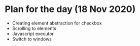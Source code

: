 # Plan for the day  (18 Nov 2020)

   * Creating element abstraction for checkbox 
   * Scrolling to elements 
   * Javascript executor 
   * Switch to windows 
